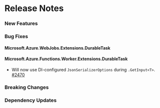 # Release Notes

### New Features

### Bug Fixes

#### Microsoft.Azure.WebJobs.Extensions.DurableTask
  
#### Microsoft.Azure.Functions.Worker.Extensions.DurableTask

- Will now use DI-configured `JsonSerializerOptions` during `.GetInput<T>`. [#2470](https://github.com/Azure/azure-functions-durable-extension/issues/2470)

### Breaking Changes

### Dependency Updates
